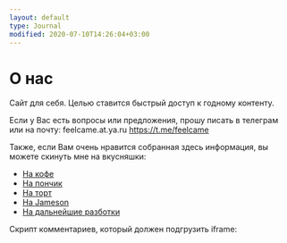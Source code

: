 ```yaml
---
layout: default
type: Journal
modified: 2020-07-10T14:26:04+03:00
---
```


# О нас 

Сайт для себя. 
Целью ставится быстрый доступ к годному контенту.

Если у Вас есть вопросы или предложения, прошу писать в телеграм или на почту:
feelcame.at.ya.ru
https://t.me/feelcame

Также, если Вам очень нравится собранная здесь информация, вы можете скинуть мне на вкусняшки:
* [На кофе](https://t.me/feelpowerbot?start=tea)
* [На пончик](https://t.me/feelpowerbot?start=tea)
* [На торт](https://t.me/feelpowerbot?start=tea)
* [На Jameson ](https://t.me/feelpowerbot?start=tea)
* [На дальнейшие разботки](https://t.me/feelpowerbot?start=tea)


Скрипт комментариев, который должен подгрузить iframe:  

<script async src="https://comments.app/js/widget.js?2" data-comments-app-website="zuRUPyyL" data-limit="5"></script>